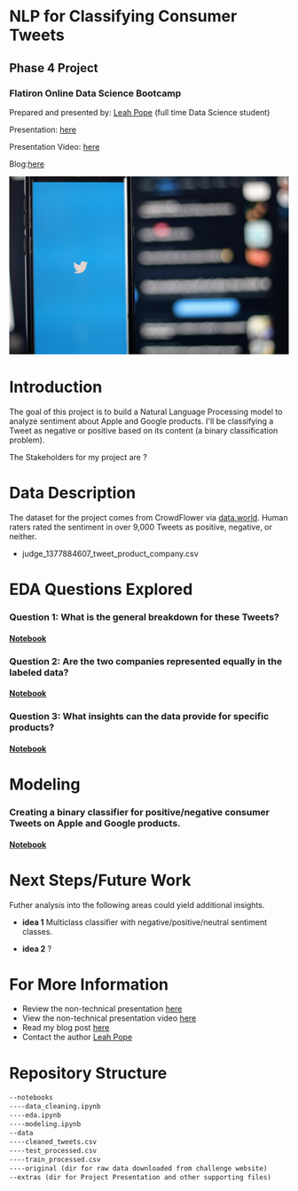 
# NLP for Classifying Consumer Tweets

## Phase 4 Project
### Flatiron Online Data Science Bootcamp

Prepared and presented by: [Leah Pope](https://www.linkedin.com/in/leahspope/) (full time Data Science student)

Presentation: [here](./extras/PhaseFourProject_LeahPope.pdf)

Presentation Video: [here](addlink)

Blog:[here](https://lspope.github.io/)

![tweeting](images/joshua-hoehne-Lh_sFxD8AkI-unsplash.jpg)


# Introduction

The goal of this project is to build a Natural Language Processing model to analyze sentiment about Apple and Google products.  I'll be classifying a Tweet as negative or positive based on its content (a binary classification problem).


The Stakeholders for my project are ?


# Data Description
The dataset for the project comes from CrowdFlower via [data.world](https://data.world/crowdflower/brands-and-product-emotions). Human raters rated the sentiment in over 9,000 Tweets as positive, negative, or neither.
* judge_1377884607_tweet_product_company.csv

# EDA Questions Explored
### Question 1: What is the general breakdown for these Tweets?
#### [Notebook](./notebooks/eda.ipynb)

### Question 2: Are the two companies represented equally in the labeled data?
#### [Notebook](./notebooks/eda.ipynb)

### Question 3: What insights can the data provide for specific products?
#### [Notebook](./notebooks/eda.ipynb)


# Modeling
### Creating a binary classifier for positive/negative consumer Tweets on Apple and Google products.
#### [Notebook](./notebooks/classifer_modeling.ipynb)



# Next Steps/Future Work

Futher analysis into the following areas could yield additional insights.

* __idea 1__  Multiclass classifier with negative/positive/neutral sentiment classes.

* __idea 2__ ?


# For More Information
* Review the non-technical presentation [here](./extras/PhaseFourProject_LeahPope.pd)
* View the non-technical presentation video [here](link)
* Read my blog post [here](https://lspope.github.io/)
* Contact the author [Leah Pope](https://www.linkedin.com/in/leahspope/)


# Repository Structure
```
--notebooks
----data_cleaning.ipynb
----eda.ipynb
----modeling.ipynb
--data
----cleaned_tweets.csv
----test_processed.csv
----train_processed.csv
----original (dir for raw data downloaded from challenge website)
--extras (dir for Project Presentation and other supporting files)
```

